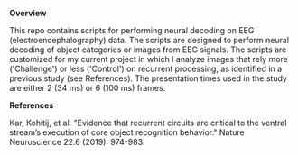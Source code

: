 **Overview**

This repo contains scripts for performing neural decoding on EEG (electroencephalography) data. The  scripts are designed to perform neural decoding of object categories or images 
from EEG signals. The scripts are customized for my current project in which I analyze images that rely more ('Challenge') or less ('Control') on recurrent processing, as identified in a previous study (see References). The presentation times used in the study are either 2 (34 ms) or 6 (100 ms) frames.


**References**

Kar, Kohitij, et al. "Evidence that recurrent circuits are critical to the ventral stream’s execution of core object recognition behavior." Nature Neuroscience 22.6 (2019): 974-983.

